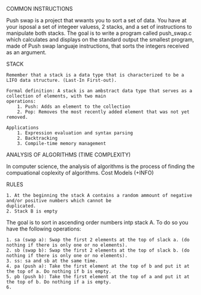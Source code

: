 
COMMON INSTRUCTIONS

Push swap is a project that wwants you to sort a set of data. 
You have at your isposal a set of integeer valuess, 2 stacks, and a set of instructions to manipulate both stacks.
The goal is to write a program called push_swap.c which calculates and displays on the standard output the smallest 
program, made of Push swap languaje instructions, that sorts the integers received as an argument. 

STACK

	Remember that a stack is a data type that is characterized to be a LIFO data structure. (Last-In First-out).

	Formal definition: A stack is an ambstract data type that serves as a collection of elements, with two main 
	operations:
		1. Push: Adds an element to the collection
		2. Pop: Removes the most recently added element that was not yet removed.

	Applications
		1. Expression evaluation and syntax parsing
		2. Backtracking
		3. Compile-time memory management
	

ANALYSIS OF ALGORITHMS (TIME COMPLEXITY)

In computer science, the analysis of algorithms is the process of finding the compuational coplexity of algorithms.
	Cost Models
	(+INFO)


RULES

	1. At the beginning the stack A contains a random ammount of negative and/or positive numbers which cannot be 
	duplicated.
	2. Stack B is empty

The goal is to sort in ascending order numbers intp stack A. To do so you have the following operations:

	1. sa (swap a): Swap the first 2 elements at the top of slack a. (do nothing if there is only one or no elements).
	2. sb (swap b): Swap the first 2 elements at the top of slack b. (do nothing if there is only one or no elements).
	3. ss: sa and sb at the same time.
	4. pa (push a): Take the first element at the top of b and put it at the top of a. Do nothing if b is empty.
	5. pb (push b): Take the first element at the top of a and put it at the top of b. Do nothing if a is empty.
	6. 
